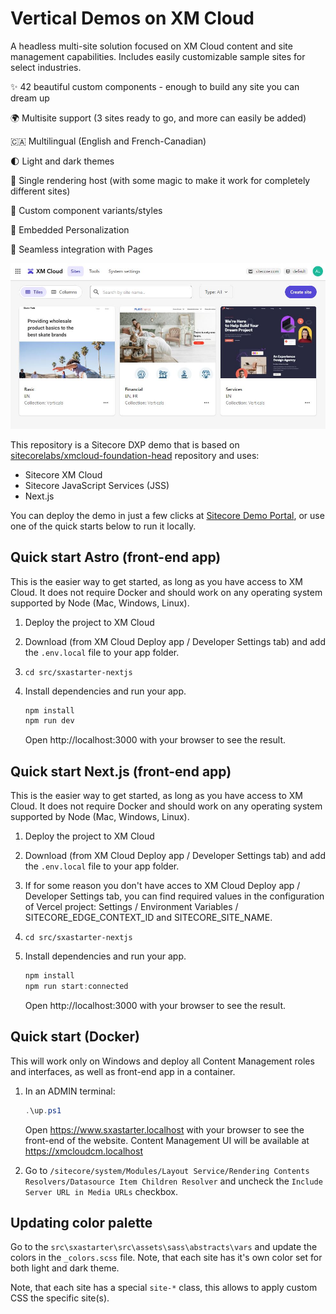 # Vertical Demos on XM Cloud

A headless multi-site solution focused on XM Cloud content and site management capabilities. Includes easily customizable sample sites for select industries.

✨ 42 beautiful custom components - enough to build any site you can dream up

🌍 Multisite support (3 sites ready to go, and more can easily be added)

🇨🇦 Multilingual (English and French-Canadian)

🌓 Light and dark themes

🔗 Single rendering host (with some magic to make it work for completely different sites)

🎨 Custom component variants/styles

🎯 Embedded Personalization

📄 Seamless integration with Pages

![PLAY! Website Home Page](docs/images/launchpad.JPG)

This repository is a Sitecore DXP demo that is based on [sitecorelabs/xmcloud-foundation-head](https://github.com/sitecorelabs/xmcloud-foundation-head) repository and uses:

- Sitecore XM Cloud
- Sitecore JavaScript Services (JSS)
- Next.js

You can deploy the demo in just a few clicks at [Sitecore Demo Portal](https://portal.sitecoredemo.com/), or use one of the quick starts below to run it locally.

## Quick start Astro (front-end app)

This is the easier way to get started, as long as you have access to XM Cloud. It does not require Docker and should work on any operating system supported by Node (Mac, Windows, Linux).

1. Deploy the project to XM Cloud

1. Download (from XM Cloud Deploy app / Developer Settings tab) and add the `.env.local` file to your app folder.

1. `cd src/sxastarter-nextjs`

1. Install dependencies and run your app.

   ```ps1
   npm install
   npm run dev
   ```

   Open http://localhost:3000 with your browser to see the result.

## Quick start Next.js (front-end app)

This is the easier way to get started, as long as you have access to XM Cloud. It does not require Docker and should work on any operating system supported by Node (Mac, Windows, Linux).

1. Deploy the project to XM Cloud

1. Download (from XM Cloud Deploy app / Developer Settings tab) and add the `.env.local` file to your app folder.

1. If for some reason you don't have acces to XM Cloud Deploy app / Developer Settings tab, you can find required values in the configuration of Vercel project: Settings / Environment Variables / SITECORE_EDGE_CONTEXT_ID and SITECORE_SITE_NAME.

1. `cd src/sxastarter-nextjs`

1. Install dependencies and run your app.

   ```ps1
   npm install
   npm run start:connected
   ```

   Open http://localhost:3000 with your browser to see the result.

## Quick start (Docker)

This will work only on Windows and deploy all Content Management roles and interfaces, as well as front-end app in a container.

1. In an ADMIN terminal:

   ```ps1
   .\up.ps1
   ```

   Open https://www.sxastarter.localhost with your browser to see the front-end of the website. Content Management UI will be available at https://xmcloudcm.localhost

2. Go to `/sitecore/system/Modules/Layout Service/Rendering Contents Resolvers/Datasource Item Children Resolver` and uncheck the `Include Server URL in Media URLs` checkbox.

## Updating color palette

Go to the `src\sxastarter\src\assets\sass\abstracts\vars` and update the colors in the `_colors.scss` file. Note, that each site has it's own color set for both light and dark theme.

Note, that each site has a special `site-*` class, this allows to apply custom CSS the specific site(s).